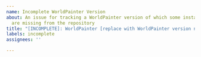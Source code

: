 ```yaml
---
name: Incomplete WorldPainter Version
about: An issue for tracking a WorldPainter version of which some installers and archives
  are missing from the repository
title: "[INCOMPLETE]: WorldPainter [replace with WorldPainter version number]"
labels: incomplete
assignees: ''

---
```


<!-- Use this template if some installers or archives for the WorldPainter version that this issue is tracking are missing from the repository. -->

